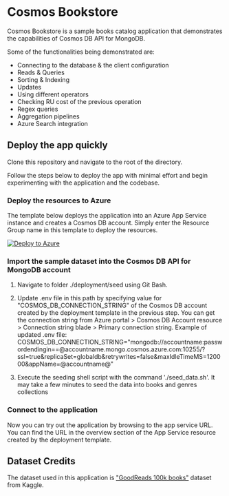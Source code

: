 # Cosmos Bookstore

Cosmos Bookstore is a sample books catalog application that demonstrates the capabilities of Cosmos DB API for MongoDB.

Some of the functionalities being demonstrated are:

- Connecting to the database & the client configuration
- Reads & Queries
- Sorting & Indexing
- Updates
- Using different operators
- Checking RU cost of the previous operation
- Regex queries
- Aggregation pipelines
- Azure Search integration

## Deploy the app quickly

Clone this repository and navigate to the root of the directory.

Follow the steps below to deploy the app with minimal effort and begin experimenting with the application and the codebase.

### Deploy the resources to Azure

The template below deploys the application into an Azure App Service instance and creates a Cosmos DB account.
Simply enter the Resource Group name in this template to deploy the resources.

[![Deploy to Azure](https://aka.ms/deploytoazurebutton)](https://portal.azure.com/#create/Microsoft.Template/uri/https%3A%2F%2Fraw.githubusercontent.com%2Fnayakshweta%2FCosmosBookstore%2Fmaster%2Fdeployment%2Fazuredeploy.json)

### Import the sample dataset into the Cosmos DB API for MongoDB account

1. Navigate to folder ./deployment/seed using Git Bash.

2. Update .env file in this path by specifying value for "COSMOS_DB_CONNECTION_STRING" of the Cosmos DB account created by the deployment template in the previous step. 
You can get the connection string from Azure portal > Cosmos DB Account resource > Connection string blade > Primary connection string.
Example of updated .env file:
COSMOS_DB_CONNECTION_STRING="mongodb://accountname:passwordendingin==@accountname.mongo.cosmos.azure.com:10255/?ssl=true&replicaSet=globaldb&retrywrites=false&maxIdleTimeMS=120000&appName=@accountname@"

3. Execute the seeding shell script with the command './seed_data.sh'. It may take a few minutes to seed the data into books and genres collections

### Connect to the application

Now you can try out the application by browsing to the app service URL.
You can find the URL in the overview section of the App Service resource created by the deployment template.


## Dataset Credits

The dataset used in this application is ["GoodReads 100k books"](https://www.kaggle.com/mdhamani/goodreads-books-100k) dataset from Kaggle.
